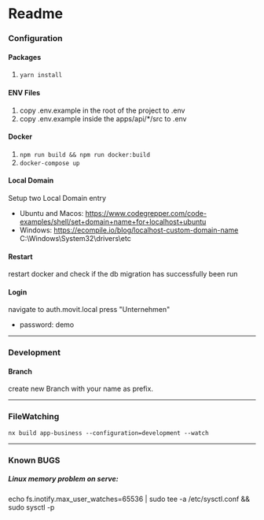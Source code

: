 # Readme

### Configuration

#### Packages

1. `yarn install`

#### ENV Files

1. copy .env.example in the root of the project to .env
2. copy .env.example inside the apps/api/\*/src to .env

#### Docker

1. `npm run build && npm run docker:build`
2. `docker-compose up`

#### Local Domain

Setup two Local Domain entry

- Ubuntu and Macos:
  https://www.codegrepper.com/code-examples/shell/set+domain+name+for+localhost+ubuntu
- Windows:
  https://ecompile.io/blog/localhost-custom-domain-name
  C:\Windows\System32\drivers\etc

#### Restart

restart docker and check if the db migration has successfully been run

#### Login

navigate to auth.movit.local
press "Unternehmen"

- password: demo

---

### Development

#### Branch

create new Branch with your name as prefix.

---

### FileWatching

`nx build app-business --configuration=development --watch`

---

### Known BUGS

##### Linux memory problem on serve:

echo fs.inotify.max_user_watches=65536 | sudo tee -a /etc/sysctl.conf && sudo sysctl -p
